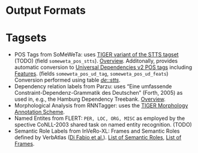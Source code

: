 # Output Formats

# Tagsets

* POS Tags from SoMeWeTa: uses [TIGER variant of the STTS tagset](https://www.ims.uni-stuttgart.de/documents/ressourcen/korpora/tiger-corpus/annotation/tiger_scheme-syntax.pdf) (TODO) (field `someweta_pos_stts`). [Overview](TODO). Additonally, provides automatic conversion to [Universal Dependencies v2 POS tags](https://universaldependencies.org/u/pos/all.html) including [Features](https://universaldependencies.org/u/feat/all.html). (fields `someweta_pos_ud_tag`, `someweta_pos_ud_feats`) Conversion performed using table [*de::stts*](https://universaldependencies.org/tagset-conversion/de-stts-uposf.html).
* Dependency relation labels from Parzu: uses “Eine umfassende Constraint-Dependenz-Grammatik des Deutschen” (Forth, 2005) as used in, e.g., the Hamburg Dependency Treebank. [Overview](https://github.com/rsennrich/ParZu/blob/master/doc/LABELS.md).
* Morphological Analysis from RNNTagger: uses the [TIGER Morphology Annotation Scheme](https://www.ims.uni-stuttgart.de/documents/ressourcen/korpora/tiger-corpus/annotation/tiger_scheme-morph.pdf).
* Named Entites from FLERT: `PER, LOC, ORG, MISC` as employed by the spective CoNLL-2003 shared task on named entity recognition. (TODO)
* Semantic Role Labels from InVeRo-XL: Frames and Semantic Roles defined by VerbAtlas ([Di Fabio et al.](#)). [List of Semantic Roles](https://verbatlas.org/semantic), [List of Frames](https://verbatlas.org/frames).
